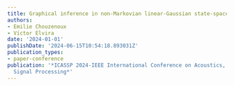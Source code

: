 ```yaml
---
title: Graphical inference in non-Markovian linear-Gaussian state-space models
authors:
- Emilie Chouzenoux
- Vı́ctor Elvira
date: '2024-01-01'
publishDate: '2024-06-15T10:54:18.893031Z'
publication_types:
- paper-conference
publication: '*ICASSP 2024-IEEE International Conference on Acoustics, Speech and
  Signal Processing*'
---
```

